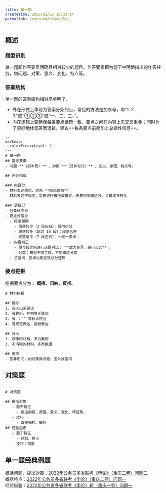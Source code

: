 ```yaml
---
title: 单一题
createTime: 2025/02/28 18:32:14
permalink: /expound/hfnyadkc/
---
```

## 概述

### 题型识别
单一题即作答要素明确且相对较少的题目。作答要素即为题干中明确指出的作答任务，如问题、对策、意义、变化、特点等。

### 答案结构
单一题的答案结构相对简单明了。
- 外在形式上体现为答案分条列点，常见的方法是加序号，即“1. 2. 3.”或“①②③”或“一、二、三、”。
- 内在逻辑上要确保每条要点话题一致，要点之间在内容上无交叉重叠；同时为了更好地体现答案逻辑，建议==每条要点前都加上总括性信息==。

```markmap
--
markmap:
  colorFreezeLevel: 2
---
# 单一题
## 常考要素
- 问题 **（抓本质）** 、对策 **（具体可行）** 、意义、原因、特点等。

## 评分构成

### 内容分
- 材料表述规范、优先 **原词原句**
- 材料表述不规范，需要进行概括或推导，表意相同即给分，关键词多样化

### 逻辑分
- 分条标序号
- 要点分层次
  - 段落辅助
    - 段落较少（3 段左右）：段内拆分
    - 段落较多（超过 10 段）：段落合并
    - 段落适中（7 段左右）：一段一要点
  - 内容为王
    - 段与段之间进行话题对比： **放大差异，缩小交叉** 。
    - 分类：根据不同主体，不同维度分类
  - 总括词：要点内部呈现总分逻辑

```

### 要点挖掘

挖掘要点分为： **概括、归纳、反推**。

```markmap
# 材料挖掘

## 摘抄
1. 有人出来说话
2. 有转折、并列等关联词
3. 有 ：“” 等标点符合
4. 有规范表达、高频表达

## 归纳
1. 啰嗦的材料，多为案例
2. 不清晰的材料，多为数据

## 反推
- 答非所问，如对策推问题，国外推国内

```


## 对策题

```markmap

# 对策题

## 概括对策
   - 题干特征
     - 描述问题、原因、意义、变化、特征等。
   - 技巧
     - 直接摘抄、概括
## 经验启示
   - 题干特征
     - 经验、启示
   - 技巧：借鉴
```


## 单一题经典例题

概括问题，提出对策：[2022年公务员多省联考《申论》（重庆二卷）问题二](https://spa.fenbi.com/shenlun/zhenti/shenlun/201727?checkId=DGsR61Ru)  
概括特点：[2022年公务员多省联考《申论》（重庆二卷）问题一](https://spa.fenbi.com/shenlun/zhenti/shenlun/201727?checkId=DGsR61Ru)  
经验借鉴：[2022年公务员多省联考《申论》题（重庆一卷）问题一](https://spa.fenbi.com/shenlun/zhenti/shenlun/181959?checkId=D2MR5VNg)
